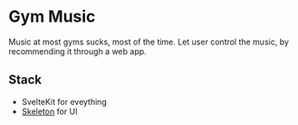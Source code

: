 # Gym Music

Music at most gyms sucks, most of the time. Let user control the music, by recommending it through a web app.

## Stack
- SvelteKit for eveything
- [Skeleton](https://www.skeleton.dev/) for UI
